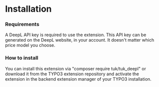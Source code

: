 # Installation

### Requirements

A DeepL API key is required to use the extension. This API key can be generated on the DeepL website, in your account. It doesn't matter which price model you choose.

### How to install

You can install this extension via "composer require tuk/tuk_deepl" or download it from the TYPO3 extension repository and activate the extension in the backend extension manager of your TYPO3 installation.
